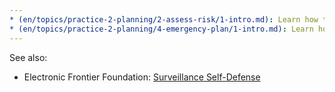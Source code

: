 ```yaml
---
* (en/topics/practice-2-planning/2-assess-risk/1-intro.md): Learn how to assess Risk
* (en/topics/practice-2-planning/4-emergency-plan/1-intro.md): Learn how to make an emergency Plan]
---
```

See also:
* Electronic Frontier Foundation: [Surveillance Self-Defense](https://ssd.eff.org/en/module/introduction-threat-modeling)
